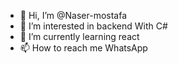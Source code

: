 - 👋 Hi, I’m @Naser-mostafa
- 👀 I’m interested in backend With C#
- 🌱 I’m currently learning react 
- 📫 How to reach me WhatsApp




